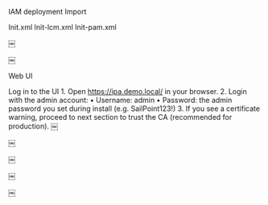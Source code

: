 IAM deployment
Import 

Init.xml
Init-lcm.xml
Init-pam.xml


￼

￼

Web UI 

Log in to the UI
	1.	Open https://ipa.demo.local/ in your browser.
	2.	Login with the admin account:
	•	Username: admin
	•	Password: the admin password you set during install (e.g. SailPoint123!)
	3.	If you see a certificate warning, proceed to next section to trust the CA (recommended for production).
￼



￼

￼

￼

￼



